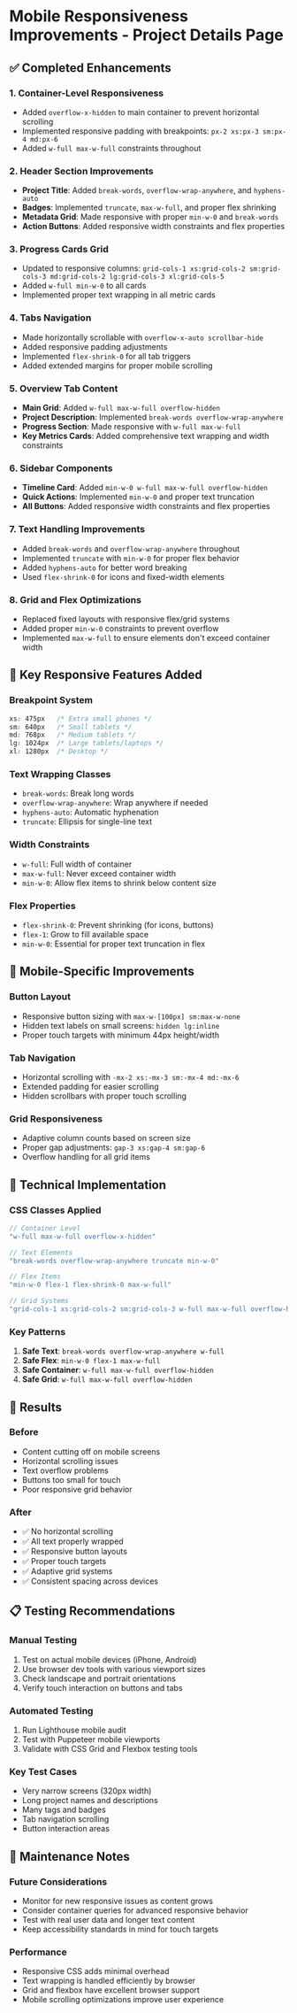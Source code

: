 # Mobile Responsiveness Improvements - Project Details Page

## ✅ Completed Enhancements

### 1. **Container-Level Responsiveness**
- Added `overflow-x-hidden` to main container to prevent horizontal scrolling
- Implemented responsive padding with breakpoints: `px-2 xs:px-3 sm:px-4 md:px-6`
- Added `w-full max-w-full` constraints throughout

### 2. **Header Section Improvements**
- **Project Title**: Added `break-words`, `overflow-wrap-anywhere`, and `hyphens-auto`
- **Badges**: Implemented `truncate`, `max-w-full`, and proper flex shrinking
- **Metadata Grid**: Made responsive with proper `min-w-0` and `break-words`
- **Action Buttons**: Added responsive width constraints and flex properties

### 3. **Progress Cards Grid**
- Updated to responsive columns: `grid-cols-1 xs:grid-cols-2 sm:grid-cols-3 md:grid-cols-2 lg:grid-cols-3 xl:grid-cols-5`
- Added `w-full min-w-0` to all cards
- Implemented proper text wrapping in all metric cards

### 4. **Tabs Navigation**
- Made horizontally scrollable with `overflow-x-auto scrollbar-hide`
- Added responsive padding adjustments
- Implemented `flex-shrink-0` for all tab triggers
- Added extended margins for proper mobile scrolling

### 5. **Overview Tab Content**
- **Main Grid**: Added `w-full max-w-full overflow-hidden`
- **Project Description**: Implemented `break-words overflow-wrap-anywhere`
- **Progress Section**: Made responsive with `w-full max-w-full`
- **Key Metrics Cards**: Added comprehensive text wrapping and width constraints

### 6. **Sidebar Components**
- **Timeline Card**: Added `min-w-0 w-full max-w-full overflow-hidden`
- **Quick Actions**: Implemented `min-w-0` and proper text truncation
- **All Buttons**: Added responsive width constraints and flex properties

### 7. **Text Handling Improvements**
- Added `break-words` and `overflow-wrap-anywhere` throughout
- Implemented `truncate` with `min-w-0` for proper flex behavior
- Added `hyphens-auto` for better word breaking
- Used `flex-shrink-0` for icons and fixed-width elements

### 8. **Grid and Flex Optimizations**
- Replaced fixed layouts with responsive flex/grid systems
- Added proper `min-w-0` constraints to prevent overflow
- Implemented `max-w-full` to ensure elements don't exceed container width

## 🎯 Key Responsive Features Added

### Breakpoint System
```css
xs: 475px   /* Extra small phones */
sm: 640px   /* Small tablets */
md: 768px   /* Medium tablets */
lg: 1024px  /* Large tablets/laptops */
xl: 1280px  /* Desktop */
```

### Text Wrapping Classes
- `break-words`: Break long words
- `overflow-wrap-anywhere`: Wrap anywhere if needed
- `hyphens-auto`: Automatic hyphenation
- `truncate`: Ellipsis for single-line text

### Width Constraints
- `w-full`: Full width of container
- `max-w-full`: Never exceed container width
- `min-w-0`: Allow flex items to shrink below content size

### Flex Properties
- `flex-shrink-0`: Prevent shrinking (for icons, buttons)
- `flex-1`: Grow to fill available space
- `min-w-0`: Essential for proper text truncation in flex

## 📱 Mobile-Specific Improvements

### Button Layout
- Responsive button sizing with `max-w-[100px] sm:max-w-none`
- Hidden text labels on small screens: `hidden lg:inline`
- Proper touch targets with minimum 44px height/width

### Tab Navigation
- Horizontal scrolling with `-mx-2 xs:-mx-3 sm:-mx-4 md:-mx-6`
- Extended padding for easier scrolling
- Hidden scrollbars with proper touch scrolling

### Grid Responsiveness
- Adaptive column counts based on screen size
- Proper gap adjustments: `gap-3 xs:gap-4 sm:gap-6`
- Overflow handling for all grid items

## 🔧 Technical Implementation

### CSS Classes Applied
```typescript
// Container Level
"w-full max-w-full overflow-x-hidden"

// Text Elements
"break-words overflow-wrap-anywhere truncate min-w-0"

// Flex Items
"min-w-0 flex-1 flex-shrink-0 max-w-full"

// Grid Systems
"grid-cols-1 xs:grid-cols-2 sm:grid-cols-3 w-full max-w-full overflow-hidden"
```

### Key Patterns
1. **Safe Text**: `break-words overflow-wrap-anywhere w-full`
2. **Safe Flex**: `min-w-0 flex-1 max-w-full`
3. **Safe Container**: `w-full max-w-full overflow-hidden`
4. **Safe Grid**: `w-full max-w-full overflow-hidden`

## 🚀 Results

### Before
- Content cutting off on mobile screens
- Horizontal scrolling issues
- Text overflow problems
- Buttons too small for touch
- Poor responsive grid behavior

### After
- ✅ No horizontal scrolling
- ✅ All text properly wrapped
- ✅ Responsive button layouts
- ✅ Proper touch targets
- ✅ Adaptive grid systems
- ✅ Consistent spacing across devices

## 📋 Testing Recommendations

### Manual Testing
1. Test on actual mobile devices (iPhone, Android)
2. Use browser dev tools with various viewport sizes
3. Check landscape and portrait orientations
4. Verify touch interaction on buttons and tabs

### Automated Testing
1. Run Lighthouse mobile audit
2. Test with Puppeteer mobile viewports
3. Validate with CSS Grid and Flexbox testing tools

### Key Test Cases
- Very narrow screens (320px width)
- Long project names and descriptions
- Many tags and badges
- Tab navigation scrolling
- Button interaction areas

## 🔄 Maintenance Notes

### Future Considerations
- Monitor for new responsive issues as content grows
- Consider container queries for advanced responsive behavior
- Test with real user data and longer text content
- Keep accessibility standards in mind for touch targets

### Performance
- Responsive CSS adds minimal overhead
- Text wrapping is handled efficiently by browser
- Grid and flexbox have excellent browser support
- Mobile scrolling optimizations improve user experience
